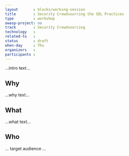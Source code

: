 ```yaml
---
layout       : blocks/working-session
title        : Security Crowdsourcing the SDL Practices
type         : workshop
owasp-project: no
track        : Security Crowdsourcing
technology   :
related-to   :
status       : draft
when-day     : Thu
organizers   :
participants :
---
```


...intro text...

## Why

...why text...

## What

...what text...

## Who

... target audience ...
